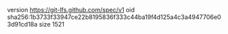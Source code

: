 version https://git-lfs.github.com/spec/v1
oid sha256:1b3733f33947ce22b8195836f333c44ba19f4d125a4c3a4947706e03d91cd18a
size 1521
